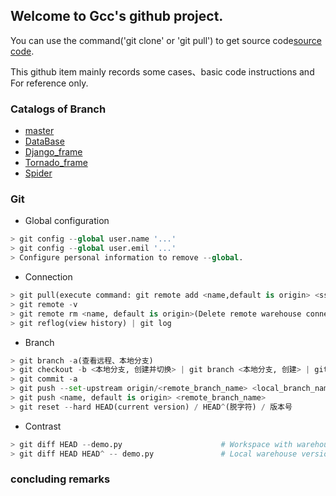 ## Welcome to Gcc's github project.
You can use the command('git clone' or 'git pull') to get source code[source code](https://github.com/CHINA-gcc/CHINA-gcc.github.io).

This github item mainly records some cases、basic code instructions and For reference only.

### Catalogs of Branch
- [master](https://github.com/CHINA-gcc/CHINA-gcc.github.io/tree/master)
- [DataBase](https://github.com/CHINA-gcc/CHINA-gcc.github.io/tree/Database)
- [Django_frame](https://github.com/CHINA-gcc/CHINA-gcc.github.io/tree/Django_frame)
- [Tornado_frame](https://github.com/CHINA-gcc/CHINA-gcc.github.io/tree/Tornado_frame)
- [Spider](https://github.com/CHINA-gcc/CHINA-gcc.github.io/tree/Spider)

### Git
- Global configuration
```python
> git config --global user.name '...'
> git config --global user.emil '...'
> Configure personal information to remove --global.
```
- Connection
```python
> git pull(execute command: git remote add <name,default is origin> <ssh_code>)
> git remote -v
> git remote rm <name, default is origin>(Delete remote warehouse connections.)
> git reflog(view history) | git log
```
- Branch
```python
> git branch -a(查看远程、本地分支)
> git checkout -b <本地分支, 创建并切换> | git branch <本地分支, 创建> | git checkout <本地分支, 创建>
> git commit -a
> git push --set-upstream origin/<remote_branch_name> <local_branch_name>(设置远程为本地分支的 upstream-branch)
> git push <name, default is origin> <remote_branch_name>
> git reset --hard HEAD(current version) / HEAD^(脱字符) / 版本号
```
- Contrast
```python
> git diff HEAD --demo.py                      # Workspace with warehouse.
> git diff HEAD HEAD^ -- demo.py               # Local warehouse version codes.
```

### concluding remarks
